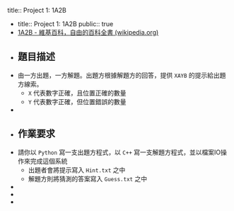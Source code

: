 title:: Project 1: 1A2B

- title:: Project 1: 1A2B
  public:: true
- [1A2B - 維基百科，自由的百科全書 (wikipedia.org)](https://zh.m.wikipedia.org/zh-tw/1A2B)
- ## 題目描述
- 由一方出題，一方解題。出題方根據解題方的回答，提供 `XAYB` 的提示給出題方線索。
	- `X` 代表數字正確，且位置正確的數量
	- `Y` 代表數字正確，但位置錯誤的數量
-
- ## 作業要求
- 請你以 `Python` 寫一支出題方程式，以 `C++` 寫一支解題方程式，並以檔案IO操作來完成這個系統
	- 出題者會將提示寫入 `Hint.txt` 之中
	- 解題方則將猜測的答案寫入 `Guess.txt` 之中
-
-
-